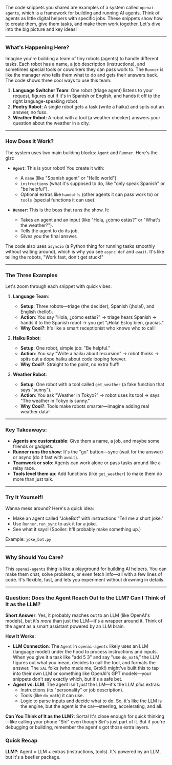 The code snippets you shared are examples of a system called `openai-agents`, which is a framework for building and running AI agents. Think of agents as little digital helpers with specific jobs. These snippets show how to create them, give them tasks, and make them work together. Let's dive into the big picture and key ideas!

---

### What's Happening Here?
Imagine you're building a team of tiny robots (agents) to handle different tasks. Each robot has a name, a job description (instructions), and sometimes special tools or coworkers they can pass work to. The `Runner` is like the manager who tells them what to do and gets their answers back. The code shows three cool ways to use this team:

1. **Language Switcher Team**: One robot (triage agent) listens to your request, figures out if it's in Spanish or English, and hands it off to the right language-speaking robot.
2. **Poetry Robot**: A single robot gets a task (write a haiku) and spits out an answer, no fuss.
3. **Weather Robot**: A robot with a tool (a weather checker) answers your question about the weather in a city.

---

### How Does It Work?
The system uses two main building blocks: `Agent` and `Runner`. Here's the gist:

- **`Agent`**: This is your robot! You create it with:
  - A `name` (like "Spanish agent" or "Hello world").
  - `instructions` (what it's supposed to do, like "only speak Spanish" or "be helpful").
  - Optional extras like `handoffs` (other agents it can pass work to) or `tools` (special functions it can use).
  
- **`Runner`**: This is the boss that runs the show. It:
  - Takes an agent and an input (like "Hola, ¿cómo estás?" or "What's the weather?").
  - Tells the agent to do its job.
  - Gives you the final answer.

The code also uses `asyncio` (a Python thing for running tasks smoothly without waiting around), which is why you see `async def` and `await`. It's like telling the robots, "Work fast, don't get stuck!"

---

### The Three Examples
Let's zoom through each snippet with quick vibes:

1. **Language Team**:
   - **Setup**: Three robots—triage (the decider), Spanish (¡hola!), and English (hello!).
   - **Action**: You say "Hola, ¿cómo estás?" → triage hears Spanish → hands it to the Spanish robot → you get "¡Hola! Estoy bien, gracias."
   - **Why Cool?**: It's like a smart receptionist who knows who to call!

2. **Haiku Robot**:
   - **Setup**: One robot, simple job: "Be helpful."
   - **Action**: You say "Write a haiku about recursion" → robot thinks → spits out a dope haiku about code looping forever.
   - **Why Cool?**: Straight to the point, no extra fluff!

3. **Weather Robot**:
   - **Setup**: One robot with a tool called `get_weather` (a fake function that says "sunny").
   - **Action**: You ask "Weather in Tokyo?" → robot uses its tool → says "The weather in Tokyo is sunny."
   - **Why Cool?**: Tools make robots smarter—imagine adding real weather data!

---

### Key Takeaways:
- **Agents are customizable**: Give them a name, a job, and maybe some friends or gadgets.
- **Runner runs the show**: It's the "go" button—sync (wait for the answer) or async (do it fast with `await`).
- **Teamwork or solo**: Agents can work alone or pass tasks around like a relay race.
- **Tools level them up**: Add functions (like `get_weather`) to make them do more than just talk.

---

### Try It Yourself!
Wanna mess around? Here's a quick idea:

- Make an agent called "JokeBot" with instructions "Tell me a short joke."
- Use `Runner.run_sync` to ask it for a joke.
- See what it says! (Spoiler: It'll probably make something up.)

Example: `joke_bot.py`

---

### Why Should You Care?
This `openai-agents` thing is like a playground for building AI helpers. You can make them chat, solve problems, or even fetch info—all with a few lines of code. It's flexible, fast, and lets you experiment without drowning in details.

---

### **Question: Does the Agent Reach Out to the LLM? Can I Think of It as the LLM?**
**Short Answer**: Yes, it probably reaches out to an LLM (like OpenAI's models), but it's *more* than just the LLM—it's a wrapper around it. Think of the agent as a smart assistant powered by an LLM brain.

**How It Works**:

- **LLM Connection**: The `Agent` in `openai-agents` likely uses an LLM (language model) under the hood to process instructions and inputs. When you give it a task like "add 5 3" and say "use `do_math`," the LLM figures out what you mean, decides to call the tool, and formats the answer. The `xAI` folks (who made me, Grok!) might've built this to tap into their own LLM or something like OpenAI's GPT models—your snippets don't say exactly which, but it's a safe bet.
- **Agent vs. LLM**: The agent isn't *just* the LLM—it's the LLM *plus* extras:
  - Instructions (its "personality" or job description).
  - Tools (like `do_math`) it can use.
  - Logic to parse inputs and decide what to do.
  So, it's like the LLM is the engine, but the agent is the car—steering, accelerating, and all.

**Can You Think of It as the LLM?**: Sorta! It's close enough for quick thinking—like calling your phone "Siri" even though Siri's just part of it. But if you're debugging or building, remember the agent's got those extra layers.

### **Quick Recap**

**LLM?**: Agent = LLM + extras (instructions, tools). It's powered by an LLM, but it's a beefier package.


<br>
